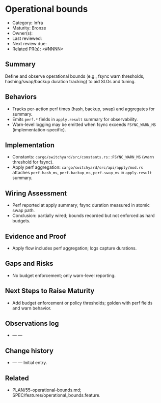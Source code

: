 # Operational bounds

- Category: Infra
- Maturity: Bronze
- Owner(s): <owner>
- Last reviewed: <YYYY-MM-DD>
- Next review due: <YYYY-MM-DD>
- Related PR(s): <#NNNN>

## Summary

Define and observe operational bounds (e.g., fsync warn thresholds, hashing/swap/backup duration tracking) to aid SLOs and tuning.

## Behaviors

- Tracks per-action perf times (hash, backup, swap) and aggregates for summary.
- Emits `perf.*` fields in `apply.result` summary for observability.
- Warn-level logging may be emitted when fsync exceeds `FSYNC_WARN_MS` (implementation-specific).

## Implementation

- Constants: `cargo/switchyard/src/constants.rs::FSYNC_WARN_MS` (warn threshold for fsync).
- Apply perf aggregation: `cargo/switchyard/src/api/apply/mod.rs` attaches `perf.hash_ms`, `perf.backup_ms`, `perf.swap_ms` in `apply.result` summary.

## Wiring Assessment

- Perf reported at apply summary; fsync duration measured in atomic swap path.
- Conclusion: partially wired; bounds recorded but not enforced as hard budgets.

## Evidence and Proof

- Apply flow includes perf aggregation; logs capture durations.

## Gaps and Risks

- No budget enforcement; only warn-level reporting.

## Next Steps to Raise Maturity

- Add budget enforcement or policy thresholds; golden with perf fields and warn behavior.

## Observations log

- <YYYY-MM-DD> — <author> — <note>

## Change history

- <YYYY-MM-DD> — <author> — Initial entry.

## Related

- PLAN/55-operational-bounds.md; SPEC/features/operational_bounds.feature.
